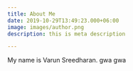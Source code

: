 ```yaml
---
title: About Me
date: 2019-10-29T13:49:23.000+06:00
image: images/author.png
description: this is meta description

---
```

My name is Varun Sreedharan. gwa gwa